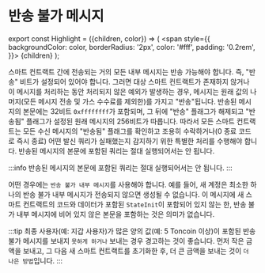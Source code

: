 # 반송 불가 메시지

export const Highlight = ({children, color}) => (
<span
style={{
backgroundColor: color,
borderRadius: '2px',
color: '#fff',
padding: '0.2rem',
}}>
{children} </span>
);

스마트 컨트랙트 간에 전송되는 거의 모든 내부 메시지는 반송 가능해야 합니다. 즉, "반송" 비트가 설정되어 있어야 합니다. 그러면 대상 스마트 컨트랙트가 존재하지 않거나 이 메시지를 처리하는 동안 처리되지 않은 예외가 발생하는 경우, 메시지는 원래 값의 나머지(모든 메시지 전송 및 가스 수수료를 제외한)를 가지고 "반송"됩니다. 반송된 메시지의 본문에는 32비트 `0xffffffff`가 포함되며, 그 뒤에 "반송" 플래그가 해제되고 "반송됨" 플래그가 설정된 원래 메시지의 256비트가 따릅니다. 따라서 모든 스마트 컨트랙트는 모든 수신 메시지의 "반송됨" 플래그를 확인하고 조용히 수락하거나(0 종료 코드로 즉시 종료) 어떤 발신 쿼리가 실패했는지 감지하기 위한 특별한 처리를 수행해야 합니다. 반송된 메시지의 본문에 포함된 쿼리는 절대 실행되어서는 안 됩니다.

:::info
반송된 메시지의 본문에 포함된 쿼리는 <Highlight color="#186E8A">절대 실행되어서는 안 됩니다</Highlight>.
:::

어떤 경우에는 `반송 불가 내부 메시지`를 사용해야 합니다. 예를 들어, 새 계정은 최소한 하나의 반송 불가 내부 메시지가 전송되지 않으면 생성될 수 없습니다. 이 메시지에 새 스마트 컨트랙트의 코드와 데이터가 포함된 `StateInit`이 포함되어 있지 않는 한, 반송 불가 내부 메시지에 비어 있지 않은 본문을 포함하는 것은 의미가 없습니다.

:::tip
최종 사용자(예: 지갑 사용자)가 많은 양의 값(예: 5 Toncoin 이상)이 포함된 반송 불가 메시지를 보내지 `못하게 하거나` 보내는 경우 경고하는 것이 좋습니다. 먼저 작은 금액을 보내고, 그 다음 새 스마트 컨트랙트를 초기화한 후, 더 큰 금액을 보내는 것이 `더 나은 방법`입니다.
:::
